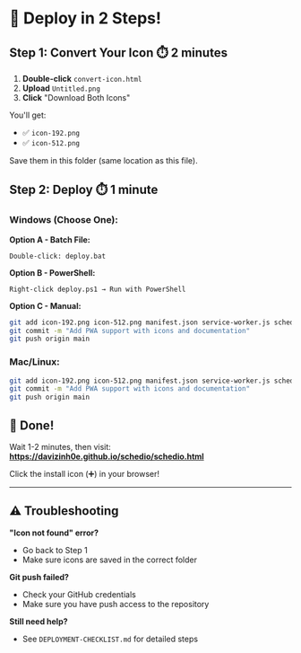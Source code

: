 # 🚀 Deploy in 2 Steps!

## Step 1: Convert Your Icon ⏱️ 2 minutes

1. **Double-click** `convert-icon.html`
2. **Upload** `Untitled.png`
3. **Click** "Download Both Icons"

You'll get:
- ✅ `icon-192.png`
- ✅ `icon-512.png`

Save them in this folder (same location as this file).

## Step 2: Deploy ⏱️ 1 minute

### Windows (Choose One):

**Option A - Batch File:**
```
Double-click: deploy.bat
```

**Option B - PowerShell:**
```
Right-click deploy.ps1 → Run with PowerShell
```

**Option C - Manual:**
```bash
git add icon-192.png icon-512.png manifest.json service-worker.js schedio.html
git commit -m "Add PWA support with icons and documentation"
git push origin main
```

### Mac/Linux:

```bash
git add icon-192.png icon-512.png manifest.json service-worker.js schedio.html
git commit -m "Add PWA support with icons and documentation"
git push origin main
```

## 🎉 Done!

Wait 1-2 minutes, then visit:
**https://davizinh0e.github.io/schedio/schedio.html**

Click the install icon (➕) in your browser!

---

## ⚠️ Troubleshooting

**"Icon not found" error?**
- Go back to Step 1
- Make sure icons are saved in the correct folder

**Git push failed?**
- Check your GitHub credentials
- Make sure you have push access to the repository

**Still need help?**
- See `DEPLOYMENT-CHECKLIST.md` for detailed steps



